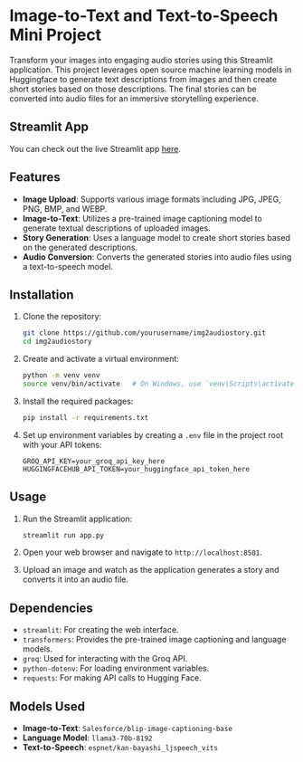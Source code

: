 # Image-to-Text and Text-to-Speech Mini Project

Transform your images into engaging audio stories using this Streamlit application. This project leverages open source machine learning models in Huggingface to generate text descriptions from images and then create short stories based on those descriptions. The final stories can be converted into audio files for an immersive storytelling experience.

## Streamlit App
You can check out the live Streamlit app [here](https://image2text2speech-hf-lms-ogfqtf3jrnthgqhruntbfc.streamlit.app/).

## Features

- **Image Upload**: Supports various image formats including JPG, JPEG, PNG, BMP, and WEBP.
- **Image-to-Text**: Utilizes a pre-trained image captioning model to generate textual descriptions of uploaded images.
- **Story Generation**: Uses a language model to create short stories based on the generated descriptions.
- **Audio Conversion**: Converts the generated stories into audio files using a text-to-speech model.

## Installation

1. Clone the repository:

   ```bash
   git clone https://github.com/yourusername/img2audiostory.git
   cd img2audiostory
   ```

2. Create and activate a virtual environment:

   ```bash
   python -m venv venv
   source venv/bin/activate   # On Windows, use `venv\Scripts\activate`
   ```

3. Install the required packages:

   ```bash
   pip install -r requirements.txt
   ```

4. Set up environment variables by creating a `.env` file in the project root with your API tokens:

   ```env
   GROQ_API_KEY=your_groq_api_key_here
   HUGGINGFACEHUB_API_TOKEN=your_huggingface_api_token_here
   ```

## Usage

1. Run the Streamlit application:

   ```bash
   streamlit run app.py
   ```

2. Open your web browser and navigate to `http://localhost:8501`.

3. Upload an image and watch as the application generates a story and converts it into an audio file.

## Dependencies

- `streamlit`: For creating the web interface.
- `transformers`: Provides the pre-trained image captioning and language models.
- `groq`: Used for interacting with the Groq API.
- `python-dotenv`: For loading environment variables.
- `requests`: For making API calls to Hugging Face.

## Models Used

- **Image-to-Text**: `Salesforce/blip-image-captioning-base`
- **Language Model**: `llama3-70b-8192`
- **Text-to-Speech**: `espnet/kan-bayashi_ljspeech_vits`
